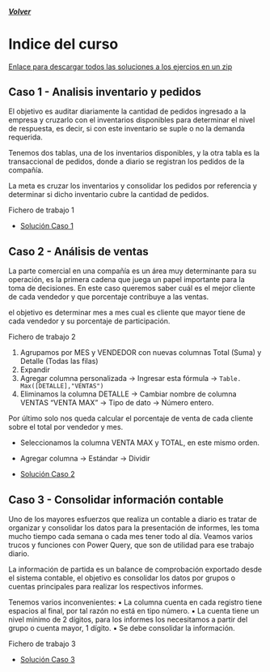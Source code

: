 ##### [Volver](/Curso-de-Herramientas-analiticas-para-auditoria-I/pages/Indice_curso.html)
<script src="https://kit.fontawesome.com/065728df02.js" crossorigin="anonymous"></script>
# Indice del curso

[Enlace para descargar todos las soluciones a los ejercios en un zip](https://raulbm.github.io/Curso-de-Herramientas-analiticas-para-auditoria-I/downloads/Soluciones.zip)


## Caso 1 - Analisis inventario y pedidos
El objetivo es auditar diariamente la cantidad de pedidos ingresado a la empresa y cruzarlo con el inventarios disponibles para determinar el nivel de respuesta, es decir, si con este inventario se suple o no la demanda requerida.

Tenemos dos tablas, una de los inventarios disponibles, y la otra tabla es la transaccional de pedidos, donde a diario se registran los pedidos de la compañía.

La meta es cruzar los inventarios y consolidar los pedidos por referencia y determinar si dicho inventario cubre la cantidad de pedidos.

Fichero de trabajo 1 <a href="/Curso-de-Herramientas-analiticas-para-auditoria-I/downloads/17.1.Caso_1.xlsx"><i class="fas fa-file-excel"></i> </a>

*  [Solución Caso 1](/Curso-de-Herramientas-analiticas-para-auditoria-I/downloads/17.1.Caso_1.xlsx)


## Caso 2 - Análisis de ventas

La parte comercial en una compañía es un área muy determinante para su operación, es la primera cadena que juega un papel importante para la toma de decisiones. En este caso queremos saber cuál es el mejor cliente de cada vendedor y que porcentaje contribuye a las ventas.

el objetivo es determinar mes a mes cual es cliente que mayor tiene de cada vendedor y su porcentaje de participación.

Fichero de trabajo  2 <a href="/Curso-de-Herramientas-analiticas-para-auditoria-I/downloads/17.2.Caso_2.xlsx"><i class="fas fa-file-excel"></i> </a> 

1. Agrupamos por MES y VENDEDOR con nuevas columnas Total (Suma) y Detalle (Todas las filas)
2. Expandir
3. Agregar columna personalizada -> Ingresar esta fórmula -> `Table. Max([DETALLE],"VENTAS")`
4. Eliminamos la columna DETALLE -> Cambiar nombre de columna VENTAS “VENTA MAX” -> Tipo de dato -> Número entero.

Por último solo nos queda calcular el porcentaje de venta de cada cliente sobre el total por vendedor y mes.

* Seleccionamos la columna VENTA MAX y TOTAL, en este mismo orden.
* Agregar columna -> Estándar -> Dividir


*  [Solución Caso 2](/Curso-de-Herramientas-analiticas-para-auditoria-I/downloads/17.2.Solucion_Caso_2.xlsx)


## Caso 3 - Consolidar información contable

Uno de los mayores esfuerzos que realiza un contable a diario es tratar de organizar y consolidar los datos para la presentación de informes, les toma mucho tiempo cada semana o cada mes tener todo al día. Veamos varios trucos y funciones con Power Query, que son de utilidad para ese trabajo diario.


La información de partida es un balance de comprobación exportado desde el sistema contable, el objetivo es consolidar los datos por grupos o cuentas principales para realizar los respectivos informes.

Tenemos varios inconvenientes:
▪ La columna cuenta en cada registro tiene espacios al final, por tal razón no está en tipo número.
▪ La cuenta tiene un nivel mínimo de 2 dígitos, para los informes los necesitamos a partir del grupo o cuenta mayor, 1 dígito.
▪ Se debe consolidar la información.

Fichero de trabajo 3 <a href="/Curso-de-Herramientas-analiticas-para-auditoria-I/downloads/17.3.Caso_3.xlsx"><i class="fas fa-file-excel"></i> </a>

*  [Solución Caso 3](/Curso-de-Herramientas-analiticas-para-auditoria-I/downloads/17.3.Solucion_Caso_3.xlsx)